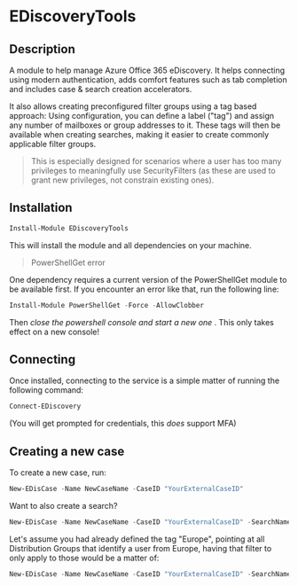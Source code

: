 ﻿# EDiscoveryTools

## Description

A module to help manage Azure Office 365 eDiscovery.
It helps connecting using modern authentication, adds comfort features such as tab completion and includes case & search creation accelerators.

It also allows creating preconfigured filter groups using a tag based approach:
Using configuration, you can define a label ("tag") and assign any number of mailboxes or group addresses to it.
These tags will then be available when creating searches, making it easier to create commonly applicable filter groups.

> This is especially designed for scenarios where a user has too many privileges to meaningfully use SecurityFilters (as these are used to grant new privileges, not constrain existing ones).

## Installation

```powershell
Install-Module EDiscoveryTools
```

This will install the module and all dependencies on your machine.

> PowerShellGet error

One dependency requires a current version of the PowerShellGet module to be available first.
If you encounter an error like that, run the following line:

```powershell
Install-Module PowerShellGet -Force -AllowClobber
```

Then _close the powershell console and start a new one_ .
This only takes effect on a new console!

## Connecting

Once installed, connecting to the service is a simple matter of running the following command:

```powershell
Connect-EDiscovery
```

(You will get prompted for credentials, this _does_ support MFA)

## Creating a new case

To create a new case, run:

```powershell
New-EDisCase -Name NewCaseName -CaseID "YourExternalCaseID"
```

Want to also create a search?

```powershell
New-EDisCase -Name NewCaseName -CaseID "YourExternalCaseID" -SearchName MySearch
```

Let's assume you had already defined the tag "Europe", pointing at all Distribution Groups that identify a user from Europe, having that filter to only apply to those would be a matter of:

```powershell
New-EDisCase -Name NewCaseName -CaseID "YourExternalCaseID" -SearchName MySearch -SearchTag Europe
```
